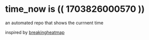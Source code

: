 # time_now is (( 1703826000570 ))

an automated repo that shows the currnent time

inspired by [breakingheatmap](https://github.com/breakingheatmap/breakingheatmap)